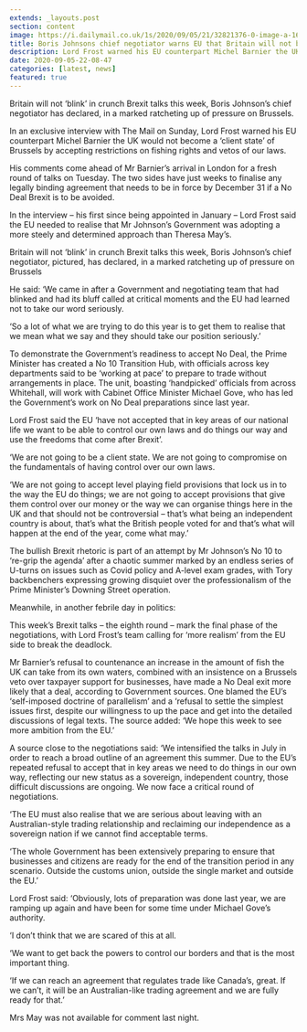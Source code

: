 ```yaml
---
extends: _layouts.post
section: content
image: https://i.dailymail.co.uk/1s/2020/09/05/21/32821376-0-image-a-16_1599337490532.jpg 
title: Boris Johnsons chief negotiator warns EU that Britain will not become a client state of Brussels 
description: Lord Frost warned his EU counterpart Michel Barnier the UK would not become a client state of Brussels by accepting restrictions on fishing rights and vetos of our laws. 
date: 2020-09-05-22-08-47 
categories: [latest, news] 
featured: true 
--- 
```

Britain will not ‘blink’ in crunch Brexit talks this week, Boris Johnson’s chief negotiator has declared, in a marked ratcheting up of pressure on Brussels.

In an exclusive interview with The Mail on Sunday, Lord Frost warned his EU counterpart Michel Barnier the UK would not become a ‘client state’ of Brussels by accepting restrictions on fishing rights and vetos of our laws.

His comments come ahead of Mr Barnier’s arrival in London for a fresh round of talks on Tuesday. The two sides have just weeks to finalise any legally binding agreement that needs to be in force by December 31 if a No Deal Brexit is to be avoided.

In the interview – his first since being appointed in January – Lord Frost said the EU needed to realise that Mr Johnson’s Government was adopting a more steely and determined approach than Theresa May’s.

Britain will not ‘blink’ in crunch Brexit talks this week, Boris Johnson’s chief negotiator, pictured, has declared, in a marked ratcheting up of pressure on Brussels

He said: ‘We came in after a Government and negotiating team that had blinked and had its bluff called at critical moments and the EU had learned not to take our word seriously.

‘So a lot of what we are trying to do this year is to get them to realise that we mean what we say and they should take our position seriously.’

To demonstrate the Government’s readiness to accept No Deal, the Prime Minister has created a No 10 Transition Hub, with officials across key departments said to be ‘working at pace’ to prepare to trade without arrangements in place. The unit, boasting ‘handpicked’ officials from across Whitehall, will work with Cabinet Office Minister Michael Gove, who has led the Government’s work on No Deal preparations since last year.

Lord Frost said the EU ‘have not accepted that in key areas of our national life we want to be able to control our own laws and do things our way and use the freedoms that come after Brexit’.

‘We are not going to be a client state. We are not going to compromise on the fundamentals of having control over our own laws.

‘We are not going to accept level playing field provisions that lock us in to the way the EU do things; we are not going to accept provisions that give them control over our money or the way we can organise things here in the UK and that should not be controversial – that’s what being an independent country is about, that’s what the British people voted for and that’s what will happen at the end of the year, come what may.’

The bullish Brexit rhetoric is part of an attempt by Mr Johnson’s No 10 to ‘re-grip the agenda’ after a chaotic summer marked by an endless series of U-turns on issues such as Covid policy and A-level exam grades, with Tory backbenchers expressing growing disquiet over the professionalism of the Prime Minister’s Downing Street operation.

Meanwhile, in another febrile day in politics:

This week’s Brexit talks – the eighth round – mark the final phase of the negotiations, with Lord Frost’s team calling for ‘more realism’ from the EU side to break the deadlock.

Mr Barnier’s refusal to countenance an increase in the amount of fish the UK can take from its own waters, combined with an insistence on a Brussels veto over taxpayer support for businesses, have made a No Deal exit more likely that a deal, according to Government sources. One blamed the EU’s ‘self-imposed doctrine of parallelism’ and a ‘refusal to settle the simplest issues first, despite our willingness to up the pace and get into the detailed discussions of legal texts. The source added: ‘We hope this week to see more ambition from the EU.’

A source close to the negotiations said: ‘We intensified the talks in July in order to reach a broad outline of an agreement this summer. Due to the EU’s repeated refusal to accept that in key areas we need to do things in our own way, reflecting our new status as a sovereign, independent country, those difficult discussions are ongoing. We now face a critical round of negotiations.

‘The EU must also realise that we are serious about leaving with an Australian-style trading relationship and reclaiming our independence as a sovereign nation if we cannot find acceptable terms.

‘The whole Government has been extensively preparing to ensure that businesses and citizens are ready for the end of the transition period in any scenario. Outside the customs union, outside the single market and outside the EU.’

Lord Frost said: ‘Obviously, lots of preparation was done last year, we are ramping up again and have been for some time under Michael Gove’s authority.

‘I don’t think that we are scared of this at all.

‘We want to get back the powers to control our borders and that is the most important thing.

‘If we can reach an agreement that regulates trade like Canada’s, great. If we can’t, it will be an Australian-like trading agreement and we are fully ready for that.’

Mrs May was not available for comment last night.

